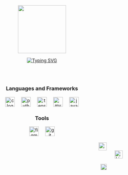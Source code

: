 <div align="center">  
  <img height="150" src="https://media.giphy.com/media/v1.Y2lkPTc5MGI3NjExYWtjcXR5NjBsYjd3enVtbGRya3U1NzcxOXFrMGtvMG9qajl6MHYzeCZlcD12MV9naWZzX3NlYXJjaCZjdD1n/bGgsc5mWoryfgKBx1u/giphy.gif"  />
  
  [![Typing SVG](https://readme-typing-svg.herokuapp.com?color=FFFFFF&center=true&vCenter=true&width=600&lines=𝐇𝐢+𝐭𝐡𝐞𝐫𝐞+👋,+𝐈+𝐚𝐦+𝐉𝐲𝐤𝐫𝐨𝐨.;𝐖𝐞𝐥𝐜𝐨𝐦𝐞+𝐭𝐨+𝐌𝐲+𝐏𝐫𝐨𝐟𝐢𝐥𝐞!;𝐈𝐧𝐭𝐞𝐫𝐞𝐬𝐭𝐞𝐝+𝐢𝐧+𝐏𝐫𝐨𝐛𝐥𝐞𝐦+𝐒𝐨𝐥𝐯𝐢𝐧𝐠+𝐰𝐢𝐭𝐡+𝐌𝐋.+🧠;𝐀𝐥𝐰𝐚𝐲𝐬+𝐥𝐞𝐚𝐫𝐧𝐢𝐧𝐠+𝐧𝐞𝐰+𝐭𝐡𝐢𝐧𝐠𝐬.+💡)](https://git.io/typing-svg)
  
  <h2></h2>
  <br>
  <h3 color="#2336BCF7">Languages and Frameworks</h3>
    <img src="https://cdn.jsdelivr.net/gh/devicons/devicon/icons/c/c-original.svg" height="30" alt="c logo"  />
    <img width="12" />
    <img src="https://cdn.jsdelivr.net/gh/devicons/devicon/icons/python/python-original.svg" height="30" alt="python logo"  />
    <img width="12" />
    <img src="https://cdn.jsdelivr.net/gh/devicons/devicon/icons/tensorflow/tensorflow-original.svg" height="30" alt="tensorflow logo"  />
    <img width="12" />
    <img src="https://cdn.jsdelivr.net/gh/devicons/devicon/icons/mysql/mysql-original.svg" height="30" alt="mysql logo"  />
    <img width="12" />
    <img src="https://cdn.jsdelivr.net/gh/devicons/devicon/icons/java/java-original.svg" height="30" alt="java logo"  /></a>
  <h3>Tools</h3>

  <img src="https://cdn.jsdelivr.net/gh/devicons/devicon/icons/figma/figma-original.svg" height="30" alt="figma logo"  />
  <img width="12" />
  <img src="https://cdn.jsdelivr.net/gh/devicons/devicon/icons/git/git-original.svg" height="30" alt="git logo"  />
  
<br>
<br>
<!-- <h2></h2>
 -->
<!--   ![snake gif](https://github.com/njagan04/njagan04/blob/output/github-snake-dark.svg) -->
</div>

<div align="right">
    <a href="https://medium.com/@jagan04" target="_blank" style="margin-right: 50px;">
      <img src="https://img.shields.io/static/v1?message=Medium&logo=&label=&color=12100E&logoColor=white&labelColor=&style=for-the-badge" height="25" alt="medium logo" />
    </a>
    <br>
    <a href="https://www.linkedin.com/in/njagan/" target="_blank" style="margin-right: 50px;">
      <img src="https://img.shields.io/static/v1?message=LinkedIn&logo=&label=&color=12100E&logoColor=white&labelColor=&style=for-the-badge" height="25" alt="LinkedIn" />
    <br>      
  <br>
    <img src="https://komarev.com/ghpvc/?username=njagan04&label=Profile%20views&color=4394c7&style=plastic" alt="njagan04" height="19"/>
</div>





